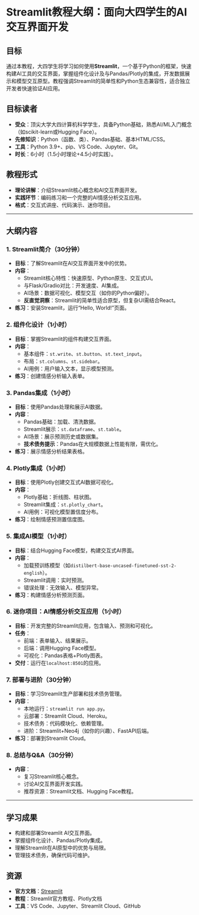 # Streamlit教程大纲：面向大四学生的AI交互界面开发

## 目标
通过本教程，大四学生将学习如何使用**Streamlit**，一个基于Python的框架，快速构建AI工具的交互界面，掌握组件化设计及与Pandas/Plotly的集成，开发数据展示和模型交互原型。教程强调Streamlit的简单性和Python生态兼容性，适合独立开发者快速验证AI应用。

## 目标读者
- **受众**：顶尖大学大四计算机科学学生，具备Python基础，熟悉AI/ML入门概念（如scikit-learn或Hugging Face）。
- **先修知识**：Python（函数、类）、Pandas基础、基本HTML/CSS。
- **工具**：Python 3.9+、pip、VS Code、Jupyter、Git。
- **时长**：6小时（1.5小时理论+4.5小时实践）。

## 教程形式
- **理论讲解**：介绍Streamlit核心概念和AI交互界面开发。
- **实践环节**：编码练习和一个完整的AI情感分析交互应用。
- **格式**：交互式讲座、代码演示、迷你项目。

---

## 大纲内容

### 1. Streamlit简介（30分钟）
- **目标**：了解Streamlit在AI交互界面开发中的优势。
- **内容**：
  - Streamlit核心特性：快速原型、Python原生、交互式UI。
  - 与Flask/Gradio对比：开发速度、AI集成。
  - AI场景：数据可视化、模型交互（如你的Python偏好）。
  - **反直觉洞察**：Streamlit的简单性适合原型，但复杂UI需结合React。
- **练习**：安装Streamlit，运行“Hello, World!”页面。

### 2. 组件化设计（1小时）
- **目标**：掌握Streamlit的组件构建交互界面。
- **内容**：
  - 基本组件：`st.write`、`st.button`、`st.text_input`。
  - 布局：`st.columns`、`st.sidebar`。
  - AI用例：用户输入文本，显示模型预测。
- **练习**：创建情感分析输入表单。

### 3. Pandas集成（1小时）
- **目标**：使用Pandas处理和展示AI数据。
- **内容**：
  - Pandas基础：加载、清洗数据。
  - Streamlit展示：`st.dataframe`、`st.table`。
  - AI场景：展示预测历史或数据集。
  - **技术债务提示**：Pandas在大规模数据上性能有限，需优化。
- **练习**：展示情感分析结果表格。

### 4. Plotly集成（1小时）
- **目标**：使用Plotly创建交互式AI数据可视化。
- **内容**：
  - Plotly基础：折线图、柱状图。
  - Streamlit集成：`st.plotly_chart`。
  - AI用例：可视化模型置信度分布。
- **练习**：绘制情感预测置信度图。

### 5. 集成AI模型（1小时）
- **目标**：结合Hugging Face模型，构建交互式AI界面。
- **内容**：
  - 加载预训练模型（如`distilbert-base-uncased-finetuned-sst-2-english`）。
  - Streamlit调用：实时预测。
  - 错误处理：无效输入、模型异常。
- **练习**：构建情感分析预测页面。

### 6. 迷你项目：AI情感分析交互应用（1小时）
- **目标**：开发完整的Streamlit应用，包含输入、预测和可视化。
- **任务**：
  - 前端：表单输入、结果展示。
  - 后端：调用Hugging Face模型。
  - 可视化：Pandas表格+Plotly图表。
- **交付**：运行在`localhost:8501`的应用。

### 7. 部署与进阶（30分钟）
- **目标**：学习Streamlit生产部署和技术债务管理。
- **内容**：
  - 本地运行：`streamlit run app.py`。
  - 云部署：Streamlit Cloud、Heroku。
  - 技术债务：代码模块化、依赖管理。
  - 进阶：Streamlit+Neo4j（如你的兴趣）、FastAPI后端。
- **练习**：部署到Streamlit Cloud。

### 8. 总结与Q&A（30分钟）
- **内容**：
  - 复习Streamlit核心概念。
  - 讨论AI交互界面开发实践。
  - 推荐资源：Streamlit文档、Hugging Face教程。

---

## 学习成果
- 构建和部署Streamlit AI交互界面。
- 掌握组件化设计、Pandas/Plotly集成。
- 理解Streamlit在AI原型中的优势与局限。
- 管理技术债务，确保代码可维护。

## 资源
- **官方文档**：[Streamlit](https://docs.streamlit.io/)
- **教程**：Streamlit官方教程、Plotly文档
- **工具**：VS Code、Jupyter、Streamlit Cloud、GitHub